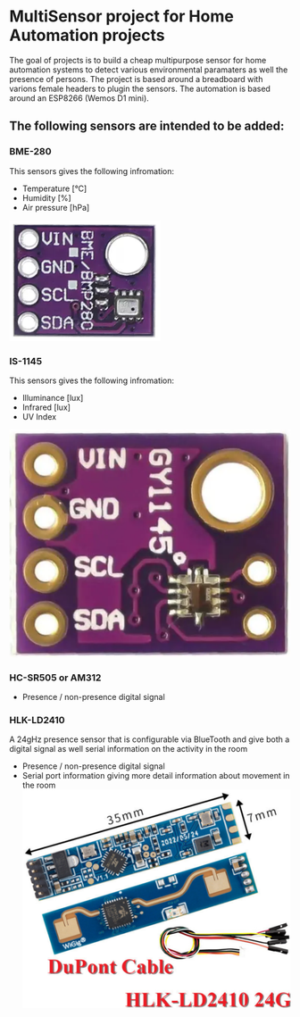 # MultiSensor project for Home Automation projects
The goal of projects is to build a cheap multipurpose sensor for home automation systems to detect various environmental paramaters as well the presence of persons. 
The project is based around a breadboard with varions female headers to plugin the sensors. The automation is based around an ESP8266 (Wemos D1 mini). 
## The following sensors are intended to be added:
### BME-280
This sensors gives the following infromation:
- Temperature [°C]
- Humidity [%]
- Air pressure [hPa]
  
![BME280](https://github.com/Roukie686868/MultiSensor/blob/main/Documents/BME280/BME280.PNG)
### IS-1145
This sensors gives the following infromation:
- Illuminance [lux]
- Infrared [lux]
- UV Index

![GY1145 or IS1145](https://github.com/Roukie686868/MultiSensor/blob/main/Documents/GY1145/GY1145.PNG)
### HC-SR505 or AM312
- Presence / non-presence digital signal 
### HLK-LD2410
A 24gHz presence sensor that is configurable via BlueTooth and give both a digital signal as well serial information on the activity in the room
- Presence / non-presence digital signal
- Serial port information giving more detail information about movement in the room
![HLK-LD2410 Sensor](https://github.com/Roukie686868/MultiSensor/blob/main/Documents/mmWave/HLK-LD2410/HLK-LD2410.PNG)
